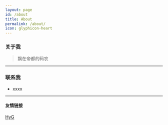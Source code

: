 ```yaml
---
layout: page
id: /about
title: About
permalink: /about/
icon: glyphicon-heart
---
```


### 关于我

> 飘在帝都的码农

---

### 联系我

* xxxx

---

#### 友情链接

[HyG](http://gaohaoyang.github.io/)

